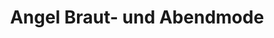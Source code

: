 ---
title: "Angel Braut- und Abendmode"
url: /cloppenburg/angel-braut-und-abendmode/
shop: Kleidung
---
